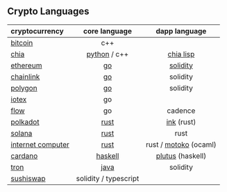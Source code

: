 ## Crypto Languages

| cryptocurrency 				| core language 				| dapp language						|
| :-- 						| :-: 						| :-: 							|
| [bitcoin](https://github.com/bitcoin/bitcoin) | c++
| [chia](https://github.com/Chia-Network/)	| [python](https://github.com/Chia-Network/chia-blockchain) / c++ | [chia lisp](https://chialisp.com/)	|
| [ethereum](https://github.com/ethereum/)	| [go](https://github.com/ethereum/go-ethereum)	| [solidity](https://github.com/ethereum/solidity)	|
| [chainlink](https://github.com/smartcontractkit) | [go](https://github.com/smartcontractkit/chainlink) | solidity					|
| [polygon](https://github.com/maticnetwork)	| [go](https://github.com/maticnetwork/bor) 	| solidity 						|
| [iotex](https://github.com/iotexproject) | go |
| [flow](https://github.com/onflow) | go | cadence |
| [polkadot](https://github.com/paritytech/) 	| [rust](https://github.com/paritytech/polkadot) | [ink](https://github.com/paritytech/ink) (rust) 	|
| [solana](https://github.com/solana-labs)	| [rust](https://github.com/solana-labs/solana)	| rust							|
| [internet computer](https://github.com/dfinity)	| [rust](https://github.com/dfinity/ic)	| rust / [motoko](https://sdk.dfinity.org/docs/language-guide/motoko.html) (ocaml)
| [cardano](https://github.com/input-output-hk)	| [haskell](https://github.com/input-output-hk/cardano-node)| [plutus](https://github.com/input-output-hk/plutus) (haskell)|
| [tron](https://github.com/tronprotocol) | [java](https://github.com/tronprotocol/java-tron) | solidity |
| [sushiswap](https://github.com/sushiswap) | solidity / typescript |